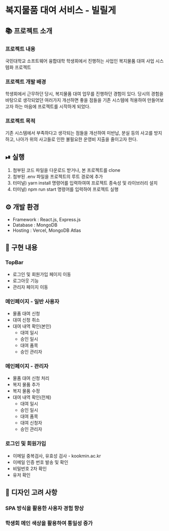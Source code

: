 # 복지물품 대여 서비스 - 빌릴게

## 📚 프로젝트 소개
###  프로젝트 내용

국민대학교 소프트웨어 융합대학 학생회에서 진행하는 사업인 복지물품 대여 사업 시스템화 프로젝트

### 프로젝트 개발 배경

학생회에서 근무하던 당시, 복지물품 대여 업무를 진행하던 경험이 있다.
당시의 경험을 바탕으로 생각되었던 여러가지 개선하면 좋을 점들을 기존 시스템에 적용하여 만들어보고자 하는 마음에 프로젝트를 시작하게 되었다.

### 프로젝트 목적

 기존 시스템에서 부족하다고 생각되는 점들을 개선하여 미반납, 분실 등의 사고를 방지하고, 나아가 위의 사고들로 인한 불필요한 운영비 지출을 줄이고자 한다.

⏯ 실행
-------------------------------

1. 첨부된 코드 파일을 다운로드 받거나, 본 프로젝트를 clone
2. 첨부된 .env 파일을 프로젝트의 루트 경로에 추가
3. 터미널) yarn install 명령어를 입력하여여 프로젝트 종속성 및 라이브러리 설치
4. 터미널) npm run start 명령어를 입력하여 프로젝트 실행 

⚙️ 개발 환경
-------------------------------
+ Framework : React.js, Express.js
+ Database : MongoDB
+ Hosting : Vercel, MongoDB Atlas

📌 구현 내용
---------------------------------


### TopBar

+ 로그인 및 회원가입 페이지 이동
+ 로그아웃 기능
+ 관리자 페이지 이동

### 메인페이지 - 일반 사용자

+ 물품 대여 신청
+ 대여 신청 취소
+ 대여 내역 확인(본인)
  + 대여 일시
  + 승인 일시
  + 대여 품목
  + 승인 관리자

### 메인페이지 - 관리자
+ 물품 대여 신청 처리
+ 복지 물품 추가
+ 복지 물품 수정
+ 대여 내역 확인(전체)
  + 대여 일시
  + 승인 일시
  + 대여 품목
  + 대여 신청자
  + 승인 관리자

### 로그인 및 회원가입
+ 이메일 중복검사, 유효성 검사 - kookmin.ac.kr
+ 이메일 인증 번호 발송 및 확인
+ 비밀번호 2차 확인
+ 유저 확인

🎨 디자인 고려 사항
---------------------------------

### SPA 방식을 활용한 사용자 경험 향상
### 학생회 메인 색상을 활용하여 통일성 증가
